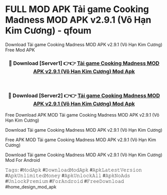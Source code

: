 # FULL MOD APK Tải game Cooking Madness MOD APK v2.9.1 (Vô Hạn Kim Cương) - qfoum
Download Tải game Cooking Madness MOD APK v2.9.1 (Vô Hạn Kim Cương) Free Mod APK

<div align="center">
<h3>🔴 Download [Server1] 👉👉 <a href="https://apk-comot.site?title=Tải_game_Cooking_Madness_MOD_APK_v2.9.1_(Vô_Hạn_Kim_Cương)">Tải game Cooking Madness MOD APK v2.9.1 (Vô Hạn Kim Cương) Mod Apk</a></h3><br>

<h3>🔴 Download [Server2] 👉👉 <a href="https://apk-comot.site?title=Tải_game_Cooking_Madness_MOD_APK_v2.9.1_(Vô_Hạn_Kim_Cương)">Tải game Cooking Madness MOD APK v2.9.1 (Vô Hạn Kim Cương) Mod Apk</a></h3>
</div>


Free Download APK MOD Tải game Cooking Madness MOD APK v2.9.1 (Vô Hạn Kim Cương)

Download Tải game Cooking Madness MOD APK v2.9.1 (Vô Hạn Kim Cương) 

Free APK MOD Tải game Cooking Madness MOD APK v2.9.1 (Vô Hạn Kim Cương) 

Download Tải game Cooking Madness MOD APK v2.9.1 (Vô Hạn Kim Cương) Mod For Android

𝚃𝚊𝚐𝚜: #𝙼𝚘𝚍𝙰𝚙𝚔 #𝙳𝚘𝚠𝚗𝚕𝚘𝚊𝚍𝙼𝚘𝚍𝙰𝚙𝚔 #𝙰𝚙𝚔𝙻𝚊𝚝𝚎𝚜𝚝𝚅𝚎𝚛𝚜𝚒𝚘𝚗 #𝙰𝚙𝚔𝚄𝚗𝚕𝚒𝚖𝚒𝚝𝚎𝚍𝙼𝚘𝚗𝚎𝚢 #𝙰𝚙𝚔𝚄𝚗𝚕𝚘𝚌𝚔𝙰𝚕𝚕 #𝙰𝚙𝚔𝙽𝚘𝙰𝚍𝚜 #𝚄𝚗𝚕𝚘𝚌𝚔𝙿𝚛𝚎𝚖𝚒𝚞𝚖 #𝙵𝚘𝚛𝙰𝚗𝚍𝚛𝚘𝚒𝚍 #𝙵𝚛𝚎𝚎𝙳𝚘𝚠𝚗𝚕𝚘𝚊𝚍 #home_design_mod_apk